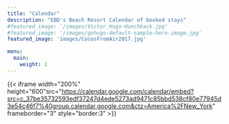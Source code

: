 ```yaml
---
title: "Calendar"
description: "EBD's Beach Resort Calendar of booked stays"
#featured_image: '/images/Victor_Hugo-Hunchback.jpg'
#featured_image: '/images/gohugo-default-sample-hero-image.jpg'
featured_image: 'images/CocosFromAir2017.jpg'

menu:
  main:
    weight: 1
---
```


{{< iframe width="200%" height="600"src="https://calendar.google.com/calendar/embed?src=c_37be35732593edf37247d4ede5273ad9471c85bbd538cf80e77945d3e54c46f7%40group.calendar.google.com&ctz=America%2FNew_York" frameborder="3" style="border:3" >}}
